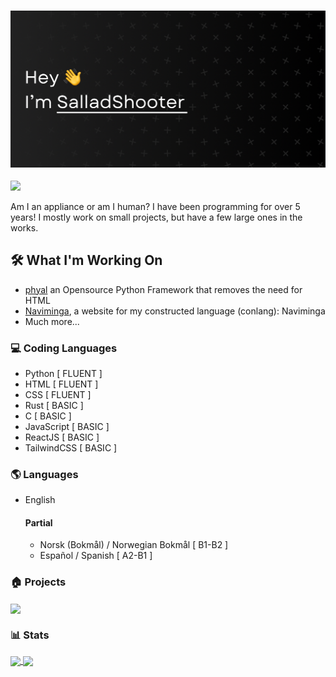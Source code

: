 ### ![Hi I'm SalladShooter](Hello.jpeg)

![](https://komarev.com/ghpvc/?username=SalladShooter&color=brightgreen)

Am I an appliance or am I human? I have been programming for over 5 years! I mostly work on small projects, but have a few large ones in the works.

## 🛠️ What I'm Working On

- [phyal](https://phyal.vercel.app) an Opensource Python Framework that removes the need for HTML
- [Naviminga](https://salladshooter.github.io/Naviminga), a website for my constructed language (conlang): Naviminga
- Much more...

### 💻 Coding Languages

- Python [ FLUENT ]
- HTML [ FLUENT ]
- CSS [ FLUENT ]
- Rust [ BASIC ]
- C [ BASIC ]
- JavaScript [ BASIC ]
- ReactJS [ BASIC ]
- TailwindCSS [ BASIC ]

### 🌎 Languages

- English
  #### Partial
  - Norsk (Bokmål) / Norwegian Bokmål [ B1-B2 ]
  - Español / Spanish [ A2-B1 ]
 
### 🏠 Projects
<!-- [![Readme Card](https://github-readme-stats.vercel.app/api/pin/?username=salladshooter&repo=phyal&theme=dark&hide_border=true&bg_color=45,000,121b2b)](https://github.com/anuraghazra/github-readme-stats) -->

<a href="https://github.com/anuraghazra/github-readme-stats">
  <img width=500 align="center" src="https://github-readme-stats.vercel.app/api/pin/?username=salladshooter&repo=phyal&theme=dark&hide_border=true&bg_color=45,000,121b2b" />
</a>

  
### 📊 Stats

<!-- [![Stats](https://github-readme-stats.vercel.app/api/top-langs/?username=salladshooter&theme=dark&hide_border=true&bg_color=45,000,121b2b&langs_count=7&layout=pie)](https://github.com/anuraghazra/github-readme-stats)

[![My Stats](https://github-readme-stats.vercel.app/api?username=salladshooter&theme=dark&hide_border=true&bg_color=45,000,121b2b&ring_color=05f605)](https://github.com/anuraghazra/github-readme-stats) -->

<a href="https://github.com/anuraghazra/github-readme-stats">
  <img height=300 align="center" src="https://github-readme-stats.vercel.app/api/top-langs/?username=salladshooter&theme=dark&hide_border=true&bg_color=45,000,121b2b&langs_count=7&layout=pie" />
</a>
<a href="https://github.com/anuraghazra/convoychat">
  <img height=300 align="center" src="https://github-readme-stats.vercel.app/api?username=salladshooter&theme=dark&hide_border=true&bg_color=45,000,121b2b&ring_color=fff&include_all_commits=true" />
</a>

